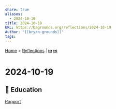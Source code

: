 ```yaml
---
share: true
aliases:
  - 2024-10-19
title: 2024-10-19
URL: https://bagrounds.org/reflections/2024-10-19
Author: "[[bryan-grounds]]"
tags: 
---
```

[Home](../index.md) > [Reflections](./index.md) | [⏮️](./2024-10-10.md) [⏭️](./2024-10-30.md)  
# 2024-10-19  
## 🧠 Education  
[Rapport](../books/rapport.md)  
